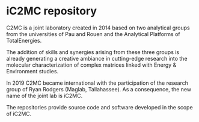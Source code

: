 # iC2MC repository

C2MC is a joint laboratory created in 2014 based on two analytical groups from the universities of Pau and Rouen and the Analytical Platforms of TotalEnergies.

The addition of skills and synergies arising from these three groups is already generating a creative ambiance in cutting-edge research into the molecular characterization of complex matrices linked with Energy & Environment studies.

In 2019 C2MC became international with the participation of the research group of Ryan Rodgers (Maglab, Tallahassee). As a consequence, the new name of the joint lab is iC2MC.

The repositories provide source code and software developed in the scope of iC2MC.
